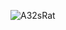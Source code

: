 ![A32sRat](https://github.com/yuankong666/Ultimate-RAT-Collection/assets/128066597/0e04cc10-5743-4975-8e4d-f8b26624f949)
